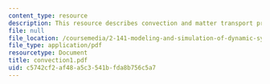 ```yaml
---
content_type: resource
description: This resource describes convection and matter transport processes.
file: null
file_location: /coursemedia/2-141-modeling-and-simulation-of-dynamic-systems-fall-2006/c5742cf2af48a5c3541bfda8b756c5a7_convection1.pdf
file_type: application/pdf
resourcetype: Document
title: convection1.pdf
uid: c5742cf2-af48-a5c3-541b-fda8b756c5a7
---
```

